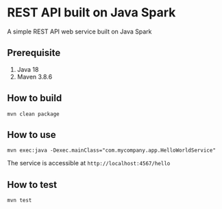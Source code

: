 # REST API built on Java Spark
A simple REST API web service built on Java Spark

## Prerequisite
1. Java 18
2. Maven 3.8.6

## How to build
`mvn clean package`

## How to use
`mvn exec:java -Dexec.mainClass="com.mycompany.app.HelloWorldService"`

The service is accessible at `http://localhost:4567/hello`

## How to test
`mvn test`
